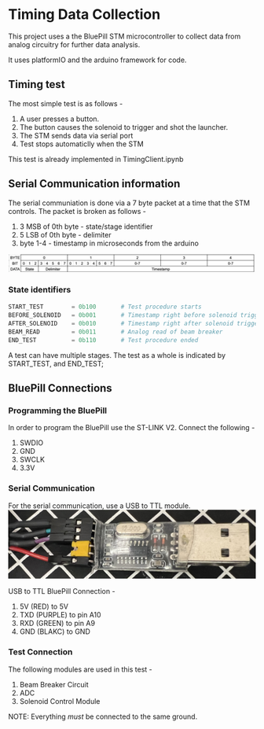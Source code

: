# Timing Data Collection
This project uses a the BluePill STM microcontroller to collect data from analog circuitry for further data analysis.

It uses platformIO and the arduino framework for code.

## Timing test
The most simple test is as follows -
1. A user presses a button.
2. The button causes the solenoid to trigger and shot the launcher.
3. The STM sends data via serial port
4. Test stops automaticlly when the STM 

This test is already implemented in TimingClient.ipynb

## Serial Communication information
The serial communiation is done via a 7 byte packet at a time that the STM controls.
The packet is broken as follows - 
1. 3 MSB of 0th byte - state/stage identifier
2. 5 LSB of 0th byte - delimiter
4. byte 1-4 - timestamp in microseconds from the arduino

![packet description](img/packet.png)


### State identifiers
```python
START_TEST        = 0b100       # Test procedure starts
BEFORE_SOLENOID   = 0b001       # Timestamp right before solenoid trigger
AFTER_SOLENOID    = 0b010       # Timestamp right after solenoid trigger
BEAM_READ         = 0b011       # Analog read of beam breaker
END_TEST          = 0b110       # Test procedure ended
```

A test can have multiple stages. The test as a whole is indicated by START_TEST, and END_TEST;

## BluePill Connections

### Programming the BluePill
In order to program the BluePill use the ST-LINK V2.
Connect the following - 
1. SWDIO
2. GND
3. SWCLK
4. 3.3V

### Serial Communication
For the serial communication, use a USB to TTL module. 
![alt text](img/usbttl.png)

USB to TTL BluePill Connection - 
1. 5V  (RED) to 5V
2. TXD (PURPLE) to pin A10
3. RXD (GREEN) to pin A9
4. GND (BLAKC) to GND

### Test Connection
The following modules are used in this test -

1. Beam Breaker Circuit 
2. ADC
3. Solenoid Control Module

NOTE: Everything *must* be connected to the same ground.